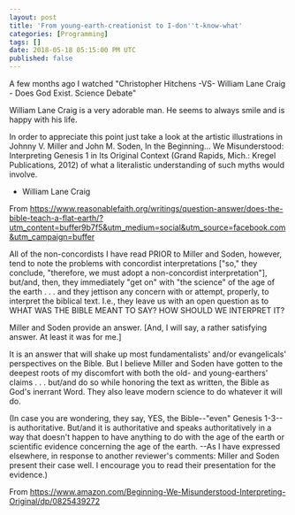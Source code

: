 ```yaml
---
layout: post
title: 'From young-earth-creationist to I-don''t-know-what'
categories: [Programming]
tags: []
date: 2018-05-18 05:15:00 PM UTC
published: false
---
```


<!-- May 17, 2018 01:15:00 AM Philippine Time -->

A few months ago I watched "Christopher Hitchens -VS- William Lane Craig - Does God Exist. Science Debate"

William Lane Craig is a very adorable man. He seems to always smile and is happy with his life.



In order to appreciate this point just take a look at the artistic illustrations in Johnny V. Miller and John M. Soden, In the Beginning… We Misunderstood: Interpreting Genesis 1 in Its Original Context (Grand Rapids, Mich.: Kregel Publications, 2012) of what a literalistic understanding of such myths would involve.
- William Lane Craig

From <https://www.reasonablefaith.org/writings/question-answer/does-the-bible-teach-a-flat-earth/?utm_content=buffer9b7f5&utm_medium=social&utm_source=facebook.com&utm_campaign=buffer> 


<!--more-->





All of the non-concordists I have read PRIOR to Miller and Soden, however, tend to note the problems with concordist interpretations ["so," they conclude, "therefore, we must adopt a non-concordist interpretation"], but/and, then, they immediately "get on" with "the science" of the age of the earth . . . and they jettison any concern with or attempt, properly, to interpret the biblical text. I.e., they leave us with an open question as to WHAT WAS THE BIBLE MEANT TO SAY? HOW SHOULD WE INTERPRET IT?

Miller and Soden provide an answer. [And, I will say, a rather satisfying answer. At least it was for me.]

It is an answer that will shake up most fundamentalists' and/or evangelicals' perspectives on the Bible. But I believe Miller and Soden have gotten to the deepest roots of my discomfort with both the old- and young-earthers' claims . . . but/and do so while honoring the text as written, the Bible as God's inerrant Word. They also leave modern science to do whatever it will do.

(In case you are wondering, they say, YES, the Bible--"even" Genesis 1-3--is authoritative. But/and it is authoritative and speaks authoritatively in a way that doesn't happen to have anything to do with the age of the earth or scientific evidence concerning the age of the earth. --As I have expressed elsewhere, in response to another reviewer's comments: Miller and Soden present their case well. I encourage you to read their presentation for the evidence.)

From <https://www.amazon.com/Beginning-We-Misunderstood-Interpreting-Original/dp/0825439272> 
